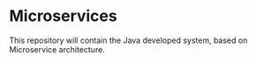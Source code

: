 # Microservices
This repository will contain the Java developed system, based on Microservice architecture. 
